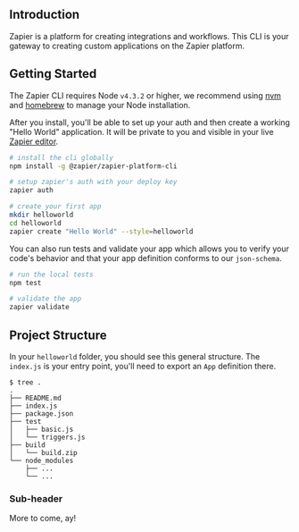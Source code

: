 ## Introduction

Zapier is a platform for creating integrations and workflows. This CLI is your gateway to creating custom applications on the Zapier platform.


## Getting Started

The Zapier CLI requires Node `v4.3.2` or higher, we recommend using [nvm](https://github.com/creationix/nvm) and [homebrew](http://brew.sh/) to manage your Node installation.

After you install, you'll be able to set up your auth and then create a working "Hello World" application. It will be private to you and visible in your live [Zapier editor](https://zapier.com/app/editor).

```bash
# install the cli globally
npm install -g @zapier/zapier-platform-cli

# setup zapier's auth with your deploy key
zapier auth

# create your first app
mkdir helloworld
cd helloworld
zapier create "Hello World" --style=helloworld
```

You can also run tests and validate your app which allows you to verify your code's behavior and that your app definition conforms to our `json-schema`.

```bash
# run the local tests
npm test

# validate the app
zapier validate
```


## Project Structure

In your `helloworld` folder, you should see this general structure. The `index.js` is your entry point, you'll need to export an `App` definition there.

```plain
$ tree .
.
├── README.md
├── index.js
├── package.json
├── test
│   ├── basic.js
│   └── triggers.js
├── build
│   └── build.zip
└── node_modules
    ├── ...
    └── ...
```


### Sub-header

More to come, ay!

